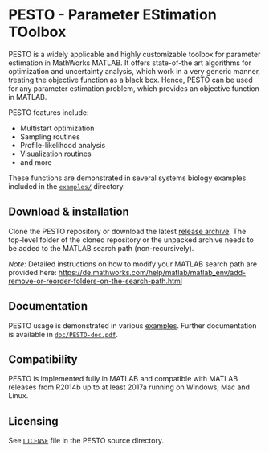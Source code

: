 # PESTO - Parameter EStimation TOolbox

PESTO is a widely applicable and highly customizable toolbox for parameter estimation in MathWorks MATLAB. It offers state-of-the art algorithms for optimization and uncertainty analysis, which work in a very generic manner, treating the objective function as a black box. Hence, PESTO can be used for any parameter estimation problem, which provides an objective function in MATLAB.


PESTO features include:
* Multistart optimization
* Sampling routines
* Profile-likelihood analysis
* Visualization routines
* and more

These functions are demonstrated in several systems biology examples included in the [`examples/`](examples/) directory.

## Download & installation

Clone the PESTO repository or download the latest [release archive](https://github.com/ICB-DCM/PESTO/releases).
The top-level folder of the cloned repository or the unpacked archive needs to be added to the MATLAB search path (non-recursively).

*Note:* Detailed instructions on how to modify your MATLAB search path are provided here: https://de.mathworks.com/help/matlab/matlab_env/add-remove-or-reorder-folders-on-the-search-path.html

## Documentation

PESTO usage is demonstrated in various [examples](examples/). Further documentation is available in [```doc/PESTO-doc.pdf```](doc/PESTO-doc.pdf).

## Compatibility

PESTO is implemented fully in MATLAB and compatible with MATLAB releases from R2014b up to at least 2017a running on Windows, Mac and Linux.

## Licensing

See [ ```LICENSE```](LICENSE) file in the PESTO source directory.

